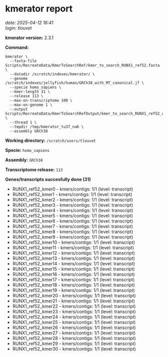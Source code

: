 # kmerator report
*date: 2025-04-12 16:41*  
*login: tlouvet*

**kmerator version:** 2.3.1

**Command:**

```
kmerator \
  --fasta-file Scripts/RecreateData/KmerToSearchRef/kmer_to_search_RUNX1_ref52.fasta \
  --datadir /scratch/indexes/kmerator/ \
  --genome /scratch/indexes/jellyfish/human/GRCh38_with_MT_canonical.jf \
  --specie homo_sapiens \
  --kmer-length 31 \
  --release 113 \
  --max-on-transcriptome 100 \
  --max-on-genome 1 \
  --output Scripts/RecreateData/KmerToSearchRefOutput/kmer_to_search_RUNX1_ref52_output \
  --thread 1 \
  --tmpdir /tmp/kmerator_tu37_na6 \
  --assembly GRCh38
```

**Working directory:** `/scratch/users/tlouvet`

**Specie:** `homo_sapiens`

**Assembly:** `GRCh38`

**Transcriptome release:** `113`

**Genes/transcripts succesfully done (31)**

- RUNX1_ref52_kmer0 - kmers/contigs: 1/1 (level: transcript)
- RUNX1_ref52_kmer1 - kmers/contigs: 1/1 (level: transcript)
- RUNX1_ref52_kmer2 - kmers/contigs: 1/1 (level: transcript)
- RUNX1_ref52_kmer3 - kmers/contigs: 1/1 (level: transcript)
- RUNX1_ref52_kmer4 - kmers/contigs: 1/1 (level: transcript)
- RUNX1_ref52_kmer5 - kmers/contigs: 1/1 (level: transcript)
- RUNX1_ref52_kmer6 - kmers/contigs: 1/1 (level: transcript)
- RUNX1_ref52_kmer7 - kmers/contigs: 1/1 (level: transcript)
- RUNX1_ref52_kmer8 - kmers/contigs: 1/1 (level: transcript)
- RUNX1_ref52_kmer9 - kmers/contigs: 1/1 (level: transcript)
- RUNX1_ref52_kmer10 - kmers/contigs: 1/1 (level: transcript)
- RUNX1_ref52_kmer11 - kmers/contigs: 1/1 (level: transcript)
- RUNX1_ref52_kmer12 - kmers/contigs: 1/1 (level: transcript)
- RUNX1_ref52_kmer13 - kmers/contigs: 1/1 (level: transcript)
- RUNX1_ref52_kmer14 - kmers/contigs: 1/1 (level: transcript)
- RUNX1_ref52_kmer15 - kmers/contigs: 1/1 (level: transcript)
- RUNX1_ref52_kmer16 - kmers/contigs: 1/1 (level: transcript)
- RUNX1_ref52_kmer17 - kmers/contigs: 1/1 (level: transcript)
- RUNX1_ref52_kmer18 - kmers/contigs: 1/1 (level: transcript)
- RUNX1_ref52_kmer19 - kmers/contigs: 1/1 (level: transcript)
- RUNX1_ref52_kmer20 - kmers/contigs: 1/1 (level: transcript)
- RUNX1_ref52_kmer21 - kmers/contigs: 1/1 (level: transcript)
- RUNX1_ref52_kmer22 - kmers/contigs: 1/1 (level: transcript)
- RUNX1_ref52_kmer23 - kmers/contigs: 1/1 (level: transcript)
- RUNX1_ref52_kmer24 - kmers/contigs: 1/1 (level: transcript)
- RUNX1_ref52_kmer25 - kmers/contigs: 1/1 (level: transcript)
- RUNX1_ref52_kmer26 - kmers/contigs: 1/1 (level: transcript)
- RUNX1_ref52_kmer27 - kmers/contigs: 1/1 (level: transcript)
- RUNX1_ref52_kmer28 - kmers/contigs: 1/1 (level: transcript)
- RUNX1_ref52_kmer29 - kmers/contigs: 1/1 (level: transcript)
- RUNX1_ref52_kmer30 - kmers/contigs: 1/1 (level: transcript)
